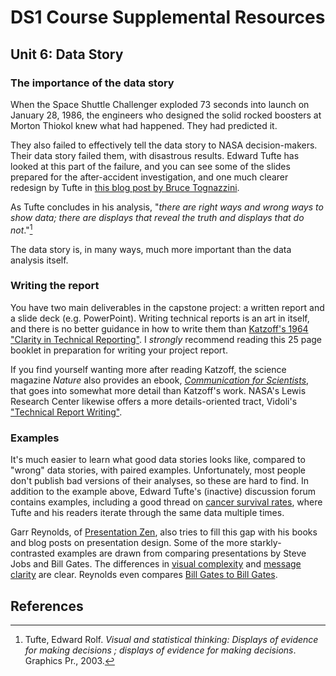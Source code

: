 # DS1 Course Supplemental Resources

## Unit 6: Data Story

### The importance of the data story

When the Space Shuttle Challenger exploded 73 seconds into launch on January 28, 1986, the engineers who designed the solid rocked boosters at Morton Thiokol knew what had happened. They had predicted it.

They also failed to effectively tell the data story to NASA decision-makers. Their data story failed them, with disastrous results. Edward Tufte has looked at this part of the failure, and you can see some of the slides prepared for the after-accident investigation, and one much clearer redesign by Tufte in [this blog post by Bruce Tognazzini](http://www.asktog.com/books/challengerExerpt.html).

As Tufte concludes in his analysis, "_there are right ways and wrong ways to show data; there are displays that reveal the truth and displays that do not_."[^1]

The data story is, in many ways, much more important than the data analysis itself.

### Writing the report

You have two main deliverables in the capstone project: a written report and a slide deck (e.g. PowerPoint). Writing technical reports is an art in itself, and there is no better guidance in how to write them than [Katzoff's 1964 "Clarity in Technical Reporting"](https://ocw.mit.edu/courses/media-arts-and-sciences/mas-111-introduction-to-doing-research-in-media-arts-and-sciences-spring-2011/readings/MITMAS_111S11_read_ses5.pdf). I _strongly_ recommend reading this 25 page booklet in preparation for writing your project report.

If you find yourself wanting more after reading Katzoff, the science magazine *Nature* also provides an ebook, [_Communication for Scientists_](https://www.nature.com/scitable/ebooks/english-communication-for-scientists-14053993/contents), that goes into somewhat more detail than Katzoff's work. NASA's Lewis Research Center likewise offers a more details-oriented tract, Vidoli's ["Technical Report Writing"](https://ntrs.nasa.gov/archive/nasa/casi.ntrs.nasa.gov/19930013813.pdf).

### Examples

It's much easier to learn what good data stories looks like, compared to "wrong" data stories, with paired examples. Unfortunately, most people don't publish bad versions of their analyses, so these are hard to find. In addition to the example above, Edward Tufte's (inactive) discussion forum contains examples, including a good thread on [cancer survival rates](https://www.edwardtufte.com/bboard/q-and-a-fetch-msg?msg_id=0000Jr&topic_id=1&topic=Ask+E%2eT%2e), where Tufte and his readers iterate through the same data multiple times.

Garr Reynolds, of [Presentation Zen](http://www.presentationzen.com), also tries to fill this gap with his books and blog posts on presentation design. Some of the more starkly-contrasted examples are drawn from comparing presentations by Steve Jobs and Bill Gates. The differences in [visual complexity](http://www.presentationzen.com/presentationzen/2005/11/the_zen_estheti.html) and [message clarity](http://www.presentationzen.com/presentationzen/2007/09/steve-bill-redu.html) are clear. Reynolds even compares [Bill Gates to Bill Gates](http://www.presentationzen.com/presentationzen/2010/08/the-naked-transformation-of-bill-gates-the-presenter.html).


## References

[^1]: Tufte, Edward Rolf. *Visual and statistical thinking: Displays of evidence for making decisions ; displays of evidence for making decisions*. Graphics Pr., 2003.
